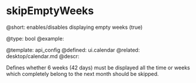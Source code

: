 skipEmptyWeeks
=============


@short:
	enables/disables displaying empty weeks (true)

@type: bool
@example:


@template:	api_config
@defined:	ui.calendar	
@related: 
	desktop/calendar.md
@descr:

Defines whether 6 weeks (42 days) must be displayed all the time or weeks which completely belong to the next month should be skipped.
 
